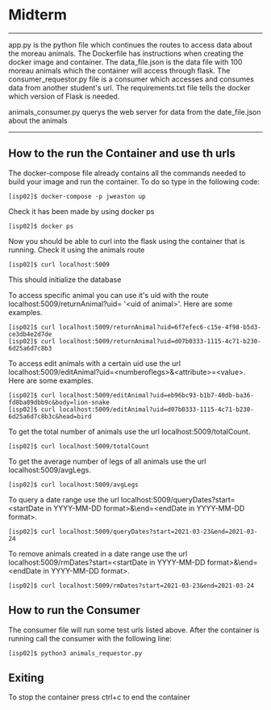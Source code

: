 # Midterm
---
app.py is the python file which continues the routes to access data about the moreau animals. The Dockerfile has instructions when creating the docker image and container. The data_file.json is the data file with 100 moreau animals which the container will access through flask. The consumer_requestor.py file is a consumer which accesses and consumes data from another student's url. The requirements.txt file tells the docker which version of Flask is needed. 

animals\_consumer.py querys the web server for data from the date_file.json about the animals

---

## How to the run the Container and use th urls
The docker-compose file already contains all the commands needed to build your image and run the container. To do so type in the following code:
```
[isp02]$ docker-compose -p jweaston up
```
Check it has been made by using docker ps
```
[isp02]$ docker ps
```
Now you should be able to curl into the flask using the container that is running. Check it using the animals route
```
[isp02]$ curl localhost:5009
```
This should initialize the database

To access specific animal you can use it's uid with the route localhost:5009/returnAnimal?uid= '\<uid of animal\>'. Here are some examples.
```
[isp02]$ curl localhost:5009/returnAnimal?uid=6f7efec6-c15e-4f98-b5d3-ce3db4e2d7de 
[isp02]$ curl localhost:5009/returnAnimal?uid=d07b0333-1115-4c71-b230-6d25a6d7c8b3
```
To access edit animals with a certain uid use the url localhost:5009/editAnimal?uid=\<numberoflegs\>&\<attribute\>=\<value\>. Here are some examples.
```
[isp02]$ curl localhost:5009/editAnimal?uid=eb96bc93-b1b7-40db-ba36-fd8ba89dbb9c&body=lion-snake
[isp02]$ curl localhost:5009/editAnimal?uid=d07b0333-1115-4c71-b230-6d25a6d7c8b3c&head=bird
```
To get the total number of animals use the url localhost:5009/totalCount. 
```
[isp02]$ curl localhost:5009/totalCount
```

To get the average number of legs of all animals use the url localhost:5009/avgLegs. 
```
[isp02]$ curl localhost:5009/avgLegs
```

To query a date range use the url localhost:5009/queryDates?start=\<startDate in YYYY-MM-DD format\>&\end=\<endDate in YYYY-MM-DD format\>. 
```
[isp02]$ curl localhost:5009/queryDates?start=2021-03-23&end=2021-03-24 
```

To remove animals created in a date range use the url localhost:5009/rmDates?start=\<startDate in YYYY-MM-DD format\>&\end=\<endDate in YYYY-MM-DD format\>. 
```
[isp02]$ curl localhost:5009/rmDates?start=2021-03-23&end=2021-03-24 
```

## How to run the Consumer
The consumer file will run some test urls listed above. After the container is running call the consumer with the following line:
```
[isp02]$ python3 animals_requestor.py
```
## Exiting
To stop the container press ctrl+c to end the container
